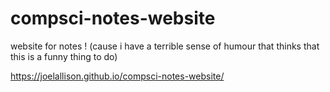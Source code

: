 # compsci-notes-website
website for notes !
(cause i have a terrible sense of humour that thinks that this is a funny thing to do)

https://joelallison.github.io/compsci-notes-website/
